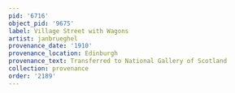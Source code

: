 ```yaml
---
pid: '6716'
object_pid: '9675'
label: Village Street with Wagons
artist: janbrueghel
provenance_date: '1910'
provenance_location: Edinburgh
provenance_text: Transferred to National Gallery of Scotland
collection: provenance
order: '2189'
---
```

